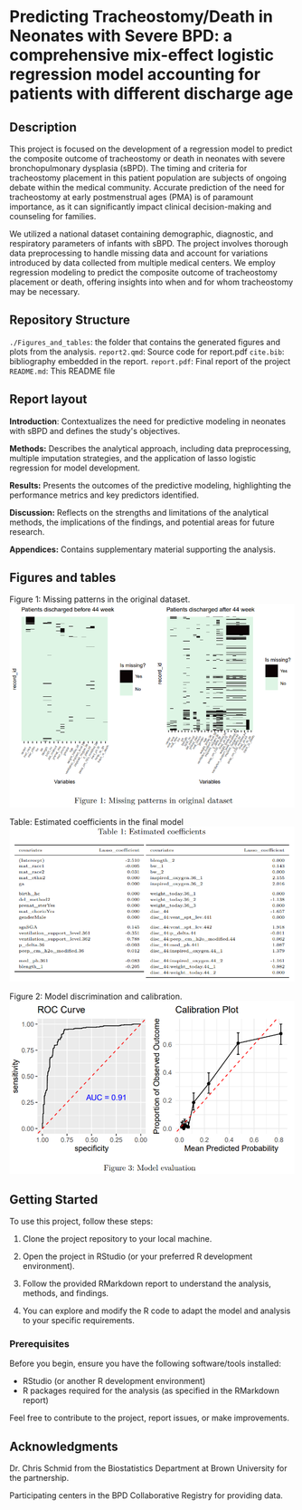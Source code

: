 # Predicting Tracheostomy/Death in Neonates with Severe BPD: a comprehensive mix-effect logistic regression model accounting for patients with different discharge age

## Description

This project is focused on the development of a regression model to predict the composite outcome of tracheostomy or death in neonates with severe bronchopulmonary dysplasia (sBPD). The timing and criteria for tracheostomy placement in this patient population are subjects of ongoing debate within the medical community. Accurate prediction of the need for tracheostomy at early postmenstrual ages (PMA) is of paramount importance, as it can significantly impact clinical decision-making and counseling for families.

We utilized a national dataset containing demographic, diagnostic, and respiratory parameters of infants with sBPD. The project involves thorough data preprocessing to handle missing data and account for variations introduced by data collected from multiple medical centers. We employ regression modeling to predict the composite outcome of tracheostomy placement or death, offering insights into when and for whom tracheostomy may be necessary.

## Repository Structure
`./Figures_and_tables`: the folder that contains the generated figures and plots from the analysis.
`report2.qmd`:  Source code for report.pdf
`cite.bib`: bibliography embedded in the report.
`report.pdf`: Final report of the project
`README.md`: This README file

## Report layout
**Introduction**: Contextualizes the need for predictive modeling in neonates with sBPD and defines the study's objectives.

**Methods:** Describes the analytical approach, including data preprocessing, multiple imputation strategies, and the application of lasso logistic regression for model development.

**Results:** Presents the outcomes of the predictive modeling, highlighting the performance metrics and key predictors identified.

**Discussion:** Reflects on the strengths and limitations of the analytical methods, the implications of the findings, and potential areas for future research.

**Appendices:** Contains supplementary material supporting the analysis.


## Figures and tables

Figure 1: Missing patterns in the original dataset.
![](Figures_and_tables/missing_pattern.png)

Table: Estimated coefficients in the final model
![](Figures_and_tables/coefs.png)


Figure 2: Model discrimination and calibration.
![](Figures_and_tables/performance.png)


## Getting Started

To use this project, follow these steps:

1. Clone the project repository to your local machine.

2. Open the project in RStudio (or your preferred R development environment).

3. Follow the provided RMarkdown report to understand the analysis, methods, and findings.

4. You can explore and modify the R code to adapt the model and analysis to your specific requirements.

### Prerequisites

Before you begin, ensure you have the following software/tools installed:

- RStudio (or another R development environment)
- R packages required for the analysis (as specified in the RMarkdown report)

Feel free to contribute to the project, report issues, or make improvements.

## Acknowledgments

Dr. Chris Schmid from the Biostatistics Department at Brown University for the partnership.

Participating centers in the BPD Collaborative Registry for providing data.


